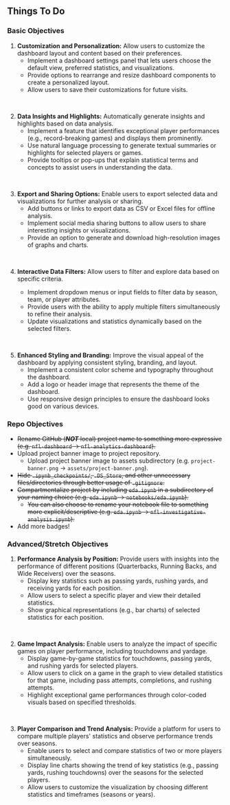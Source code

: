 ## Things To Do

### **Basic Objectives**

1. **Customization and Personalization:** Allow users to customize the dashboard layout and content based on their preferences.
   - Implement a dashboard settings panel that lets users choose the default view, preferred statistics, and visualizations.
   - Provide options to rearrange and resize dashboard components to create a personalized layout.
   - Allow users to save their customizations for future visits.

<br>

2. **Data Insights and Highlights:** Automatically generate insights and highlights based on data analysis.
   - Implement a feature that identifies exceptional player performances (e.g., record-breaking games) and displays them prominently.
   - Use natural language processing to generate textual summaries or highlights for selected players or games.
   - Provide tooltips or pop-ups that explain statistical terms and concepts to assist users in understanding the data.

<br>

3. **Export and Sharing Options:** Enable users to export selected data and visualizations for further analysis or sharing.
   - Add buttons or links to export data as CSV or Excel files for offline analysis.
   - Implement social media sharing buttons to allow users to share interesting insights or visualizations.
   - Provide an option to generate and download high-resolution images of graphs and charts.

<br>

4. **Interactive Data Filters:** Allow users to filter and explore data based on specific criteria.

   - Implement dropdown menus or input fields to filter data by season, team, or player attributes.
   - Provide users with the ability to apply multiple filters simultaneously to refine their analysis.
   - Update visualizations and statistics dynamically based on the selected filters.

<br>

5. **Enhanced Styling and Branding:** Improve the visual appeal of the dashboard by applying consistent styling, branding, and layout.
   - Implement a consistent color scheme and typography throughout the dashboard.
   - Add a logo or header image that represents the theme of the dashboard.
   - Use responsive design principles to ensure the dashboard looks good on various devices.

### **Repo Objectives**

- ~~Rename GitHub (**_NOT_** local) project name to something more expressive (e.g. `nfl-dashboard` -> `nfl-analytics-dashboard`).~~
- Upload project banner image to project repository.
  - Upload project banner image to assets subdirectory (e.g. `project-banner.png` -> `assets/project-banner.png`).
- ~~Hide `.ipynb_checkpoints/`, `.DS_Store`, and other unnecessary files/directories through better usage of `.gitignore`.~~
- ~~Compartmentalize project by including `eda.ipynb` in a subdirectory of your naming choice (e.g. `eda.ipynb` -> `notebooks/eda.ipynb`).~~
  - ~~You can also choose to rename your notebook file to something more explicit/descriptive (e.g. `eda.ipynb` -> `nfl-investigative-analysis.ipynb`).~~
- Add more badges!

### **Advanced/Stretch Objectives**

1. **Performance Analysis by Position:** Provide users with insights into the performance of different positions (Quarterbacks, Running Backs, and Wide Receivers) over the seasons.
   - Display key statistics such as passing yards, rushing yards, and receiving yards for each position.
   - Allow users to select a specific player and view their detailed statistics.
   - Show graphical representations (e.g., bar charts) of selected statistics for each position.

<br>

2. **Game Impact Analysis:** Enable users to analyze the impact of specific games on player performance, including touchdowns and yardage.
   - Display game-by-game statistics for touchdowns, passing yards, and rushing yards for selected players.
   - Allow users to click on a game in the graph to view detailed statistics for that game, including pass attempts, completions, and rushing attempts.
   - Highlight exceptional game performances through color-coded visuals based on specified thresholds.

<br>

3. **Player Comparison and Trend Analysis:** Provide a platform for users to compare multiple players' statistics and observe performance trends over seasons.
   - Enable users to select and compare statistics of two or more players simultaneously.
   - Display line charts showing the trend of key statistics (e.g., passing yards, rushing touchdowns) over the seasons for the selected players.
   - Allow users to customize the visualization by choosing different statistics and timeframes (seasons or years).
